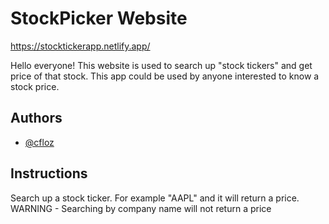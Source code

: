 
# StockPicker Website
https://stocktickerapp.netlify.app/

Hello everyone! This website is used to search up "stock tickers" and get price of that stock. This app could be used by anyone interested to know a stock price.















## Authors

- [@cfloz](https://github.com/Cfloz/project1)


##  Instructions

Search up a stock ticker. For example "AAPL" and it will return a price. WARNING - Searching by company name will not return a price
